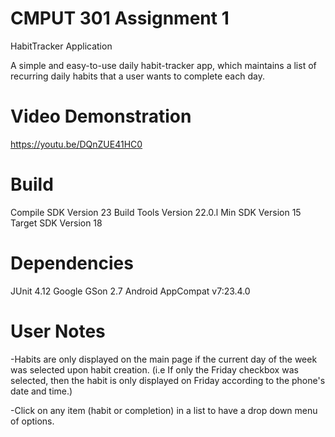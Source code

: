 # CMPUT 301 Assignment 1
HabitTracker Application

A simple and easy-to-use daily habit-tracker app, which maintains a list of recurring daily habits that a user wants to complete each day.

# Video Demonstration
https://youtu.be/DQnZUE41HC0

# Build
Compile SDK Version 23
Build Tools Version 22.0.l
Min SDK Version 15
Target SDK Version 18

# Dependencies
JUnit 4.12
Google GSon 2.7
Android AppCompat v7:23.4.0

# User Notes
-Habits are only displayed on the main page if the current day of the week was selected upon habit creation. (i.e If only the Friday checkbox was selected, then the habit is only displayed on Friday according to the phone's date and time.)

-Click on any item (habit or completion) in a list to have a drop down menu of options.






